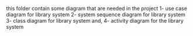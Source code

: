 this folder contain some diagram that are needed in the project
1- use case diagram for library system
2- system sequence diagram for library system
3- class diagram for library system and,
4- activity diagram for the library system
